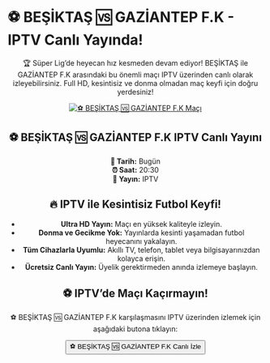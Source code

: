 <h1>⚽️ BEŞİKTAŞ 🆚 GAZİANTEP F.K - IPTV Canlı Yayında!</h1>

<center>
  <div class="content">
    <section id="besiktas-gaziantep">
      <p>🏆 Süper Lig’de heyecan hız kesmeden devam ediyor! BEŞİKTAŞ ile GAZİANTEP F.K arasındaki bu önemli maçı IPTV üzerinden canlı olarak izleyebilirsiniz. Full HD, kesintisiz ve donma olmadan maç keyfi için doğru yerdesiniz!</p>
      <a href="https://bosssports9.com" title="⚽️ BEŞİKTAŞ 🆚 GAZİANTEP F.K Canlı İzle" target="_blank">
        <img src="https://i.ibb.co/5K7Ks6w/zzzz3.gif" alt="⚽️ BEŞİKTAŞ 🆚 GAZİANTEP F.K Maçı">
      </a>
      <p>
        <h2>⚽️ BEŞİKTAŞ 🆚 GAZİANTEP F.K IPTV Canlı Yayını</h2>
        <strong>📅 Tarih:</strong> Bugün<br>
        <strong>⏰ Saat:</strong> 20:30<br>
        <strong>📡 Yayın:</strong> IPTV
      </p>
    </section>
    <section id="neden-iptv">
      <h2>🔥 IPTV ile Kesintisiz Futbol Keyfi!</h2>
      <ul>
        <li><strong>Ultra HD Yayın:</strong> Maçı en yüksek kaliteyle izleyin.</li>
        <li><strong>Donma ve Gecikme Yok:</strong> Yayınlarda kesinti yaşamadan futbol heyecanını yakalayın.</li>
        <li><strong>Tüm Cihazlarla Uyumlu:</strong> Akıllı TV, telefon, tablet veya bilgisayarınızdan kolayca erişin.</li>
        <li><strong>Ücretsiz Canlı Yayın:</strong> Üyelik gerektirmeden anında izlemeye başlayın.</li>
      </ul>
    </section>
    <section id="canli-mac-linki">
      <h2>⚽️ IPTV’de Maçı Kaçırmayın!</h2>
      <p>⚽️ BEŞİKTAŞ 🆚 GAZİANTEP F.K karşılaşmasını IPTV üzerinden izlemek için aşağıdaki butona tıklayın:</p>
      <a href="https://bosssports9.com" target="_blank">
        <button>⚽️ BEŞİKTAŞ 🆚 GAZİANTEP F.K Canlı İzle</button>
      </a>
    </section>
  </div>
</center>
